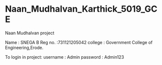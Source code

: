 # Naan_Mudhalvan_Karthick_5019_GCE
Naan Mudhalvan project

Name : SNEGA B
Reg no. :731121205042
college : Government College of Engineering,Erode.

To login in project:
username : Admin
password : Admin123
